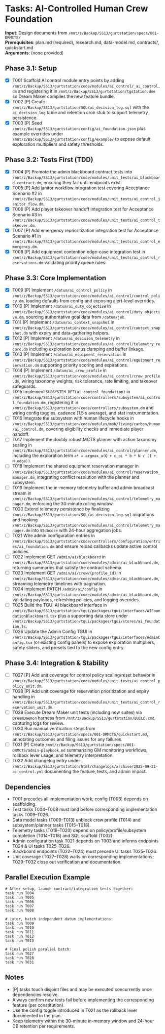 # Tasks: AI-Controlled Human Crew Foundation

**Input**: Design documents from `/mnt/z/Backup/SS13/gurtstation/specs/001-DRMCTS/`  
**Prerequisites**: plan.md (required), research.md, data-model.md, contracts/, quickstart.md  
**Arguments**: (none provided)

## Phase 3.1: Setup
- [X] T001 Scaffold AI control module entry points by adding `/mnt/z/Backup/SS13/gurtstation/code/modules/ai_control/_ai_control.dm` and registering it in `/mnt/z/Backup/SS13/gurtstation/tgstation.dme` so Dream Maker compiles the new feature bundle.
- [X] T002 [P] Create `/mnt/z/Backup/SS13/gurtstation/SQL/ai_decision_log.sql` with the `ai_decision_log` table and retention cron stub to support telemetry persistence.
- [X] T003 [P] Seed `/mnt/z/Backup/SS13/gurtstation/config/ai_foundation.json` plus example overrides under `/mnt/z/Backup/SS13/gurtstation/config/example/` to expose default exploration multipliers and safety thresholds.

## Phase 3.2: Tests First (TDD)
- [X] T004 [P] Promote the admin blackboard contract tests into `/mnt/z/Backup/SS13/gurtstation/code/modules/unit_tests/ai_blackboard_contract.dm`, ensuring they fail until endpoints exist.
- [X] T005 [P] Add janitor workflow integration test covering Acceptance Scenario #2 in `/mnt/z/Backup/SS13/gurtstation/code/modules/unit_tests/ai_control_janitor_flow.dm`.
- [X] T006 [P] Add player takeover handoff integration test for Acceptance Scenario #3 in `/mnt/z/Backup/SS13/gurtstation/code/modules/unit_tests/ai_control_takeover.dm`.
- [X] T007 [P] Add emergency reprioritization integration test for Acceptance Scenario #1 in `/mnt/z/Backup/SS13/gurtstation/code/modules/unit_tests/ai_control_emergency.dm`.
- [X] T008 [P] Add equipment contention edge-case integration test in `/mnt/z/Backup/SS13/gurtstation/code/modules/unit_tests/ai_control_reservations.dm` validating priority queue rules.

## Phase 3.3: Core Implementation
- [X] T009 [P] Implement `/datum/ai_control_policy` in `/mnt/z/Backup/SS13/gurtstation/code/modules/ai_control/control_policy.dm`, loading defaults from config and exposing alert-level overrides.
- [X] T010 [P] Implement `/datum/ai_duty_objective` in `/mnt/z/Backup/SS13/gurtstation/code/modules/ai_control/duty_objective.dm`, sourcing authoritative goal data from `/datum/job`.
- [X] T011 [P] Implement `/datum/ai_context_snapshot` in `/mnt/z/Backup/SS13/gurtstation/code/modules/ai_control/context_snapshot.dm` with expiry and data-gathering helpers.
- [X] T012 [P] Implement `/datum/ai_decision_telemetry` in `/mnt/z/Backup/SS13/gurtstation/code/modules/ai_control/telemetry_record.dm` including exploration bonus clamping and buffer linkage.
- [X] T013 [P] Implement `/datum/ai_equipment_reservation` in `/mnt/z/Backup/SS13/gurtstation/code/modules/ai_control/equipment_reservation.dm` supporting priority scoring and expirations.
- [ ] T014 [P] Implement `/datum/ai_crew_profile` in `/mnt/z/Backup/SS13/gurtstation/code/modules/ai_control/crew_profile.dm`, wiring taxonomy weights, risk tolerance, rate limiting, and takeover safeguards.
- [ ] T015 Implement `SUBSYSTEM_DEF(ai_control_foundation)` in `/mnt/z/Backup/SS13/gurtstation/code/controllers/subsystem/ai_control_foundation.dm`, registering it in `/mnt/z/Backup/SS13/gurtstation/code/controllers/subsystem.dm` and wiring config toggles, cadence (1.5 s average), and stat instrumentation.
- [ ] T016 Integrate the subsystem with human lifecycle hooks in `/mnt/z/Backup/SS13/gurtstation/code/modules/mob/living/carbon/human/ai_control.dm`, covering eligibility checks and immediate player handoff.
- [ ] T017 Implement the doubly robust MCTS planner with action taxonomy scaling in `/mnt/z/Backup/SS13/gurtstation/code/modules/ai_control/planner.dm`, including the exploration term `a* = argmax_a(Q + c_pi * b * N / (1 + N_edge))`.
- [ ] T018 Implement the shared equipment reservation manager in `/mnt/z/Backup/SS13/gurtstation/code/modules/ai_control/reservation_manager.dm`, integrating conflict resolution with the planner and subsystem.
- [ ] T019 Implement the in-memory telemetry buffer and admin broadcast stream in `/mnt/z/Backup/SS13/gurtstation/code/modules/ai_control/telemetry_manager.dm`, enforcing the 30-minute rolling window.
- [ ] T020 Extend telemetry persistence by finalizing `/mnt/z/Backup/SS13/gurtstation/SQL/ai_decision_log.sql` migrations and hooking `/mnt/z/Backup/SS13/gurtstation/code/modules/ai_control/telemetry_manager.dm` into `SSdbcore` with 24-hour aggregation jobs.
- [ ] T021 Wire admin configuration entries in `/mnt/z/Backup/SS13/gurtstation/code/controllers/configuration/entries/ai_foundation.dm` and ensure reload callbacks update active control policies.
- [ ] T022 Implement GET `/admin/ai/blackboard` in `/mnt/z/Backup/SS13/gurtstation/code/modules/admin/ai_blackboard.dm`, returning summaries that satisfy the contract schema.
- [ ] T023 Implement GET `/admin/ai/crew/{profile_id}` in `/mnt/z/Backup/SS13/gurtstation/code/modules/admin/ai_blackboard.dm`, streaming telemetry timelines with pagination.
- [ ] T024 Implement PATCH `/admin/ai/config` in `/mnt/z/Backup/SS13/gurtstation/code/modules/admin/ai_blackboard.dm`, validating payloads, refreshing policies, and logging overrides.
- [ ] T025 Build the TGUI AI blackboard interface in `/mnt/z/Backup/SS13/gurtstation/tgui/packages/tgui/interfaces/AIFoundationBlackboard.tsx` plus a supporting data store under `/mnt/z/Backup/SS13/gurtstation/tgui/packages/tgui/stores/ai_foundation.ts`.
- [ ] T026 Update the Admin Config TGUI in `/mnt/z/Backup/SS13/gurtstation/tgui/packages/tgui/interfaces/AdminConfig.tsx` (or existing config panels) to expose exploration multipliers, safety sliders, and presets tied to the new config entry.

## Phase 3.4: Integration & Stability
- [ ] T027 [P] Add unit coverage for control policy scaling/reset behavior in `/mnt/z/Backup/SS13/gurtstation/code/modules/unit_tests/ai_control_policy_unit.dm`.
- [ ] T028 [P] Add unit coverage for reservation prioritization and expiry handling in `/mnt/z/Backup/SS13/gurtstation/code/modules/unit_tests/ai_control_reservation_unit.dm`.
- [ ] T029 Execute Dream Maker unit tests (including new suites) via `DreamDaemon` harness from `/mnt/z/Backup/SS13/gurtstation/BUILD.cmd`, capturing logs for review.
- [ ] T030 Run manual verification steps from `/mnt/z/Backup/SS13/gurtstation/specs/001-DRMCTS/quickstart.md`, annotating outcomes and filing issues for any failures.
- [ ] T031 [P] Create `/mnt/z/Backup/SS13/gurtstation/specs/001-DRMCTS/admin-playbook.md` summarizing GM monitoring workflows, rollback lever usage, and telemetry interpretation.
- [ ] T032 Add changelog entry under `/mnt/z/Backup/SS13/gurtstation/html/changelogs/archive/2025-09-21-ai-control.yml` documenting the feature, tests, and admin impact.

## Dependencies
- T001 precedes all implementation work; config (T003) depends on scaffolding.
- Test tasks T004–T008 must land before corresponding implementation tasks T009–T026.
- Data model tasks (T009–T013) unblock crew profile (T014) and subsystem/planner tasks (T015–T018).
- Telemetry tasks (T019–T020) depend on policy/profile/subsystem completion (T014–T018) and SQL scaffold (T002).
- Admin configuration task T021 depends on T003 and informs endpoints T024 & UI tasks T025–T026.
- Blackboard endpoints (T022–T024) must precede UI tasks T025–T026.
- Unit coverage (T027–T028) waits on corresponding implementations; T029–T032 close out verification and documentation.

## Parallel Execution Example
```
# After setup, launch contract/integration tests together:
task run T004
task run T005
task run T006
task run T007
task run T008

# Later, batch independent datum implementations:
task run T009
task run T010
task run T011
task run T012
task run T013

# Final polish parallel batch:
task run T027
task run T028
task run T031
```

## Notes
- [P] tasks touch disjoint files and may be executed concurrently once dependencies resolve.
- Always confirm new tests fail before implementing the corresponding feature (per constitution).
- Use the config toggle introduced in T021 as the rollback lever documented in the plan.
- Keep telemetry within the 30-minute in-memory window and 24-hour DB retention per requirements.
